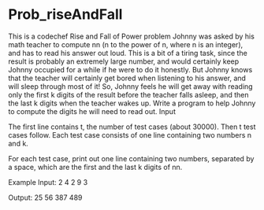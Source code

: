 Prob_riseAndFall
================

This is a codechef Rise and Fall of Power problem
Johnny was asked by his math teacher to compute nn (n to the power of n, where n is an integer), and has to read his answer out loud. This is a bit of a tiring task, since the result is probably an extremely large number, and would certainly keep Johnny occupied for a while if he were to do it honestly. But Johnny knows that the teacher will certainly get bored when listening to his answer, and will sleep through most of it! So, Johnny feels he will get away with reading only the first k digits of the result before the teacher falls asleep, and then the last k digits when the teacher wakes up.
Write a program to help Johnny to compute the digits he will need to read out.
Input

The first line contains t, the number of test cases (about 30000). Then t test cases follow.
Each test case consists of one line containing two numbers n and k.

For each test case, print out one line containing two numbers, separated by a space, which are the first 
and the last k digits of nn.

Example
Input:
2
4 2
9 3

Output:
25 56
387 489
